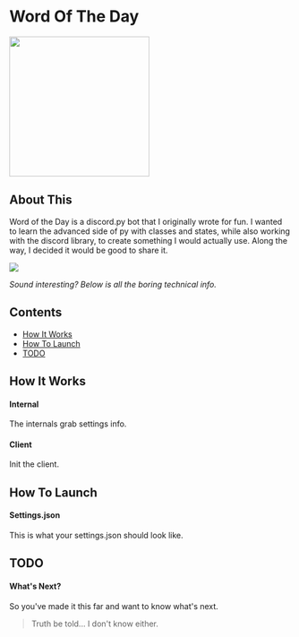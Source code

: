 # Word Of The Day

<img src="https://play-lh.googleusercontent.com/BYoyK1fiFfpH8JTutWAlG_Tqo-Ati-7tLcdYijU-8_L7SQxpuYBo7tzxrzDGXk8JC4hv" width="250" height="250"/>

## About This

Word of the Day is a discord.py bot that I originally wrote for fun. 
I wanted to learn the advanced side of py with classes and states, while also working with the discord library, to create something I would actually use.
Along the way, I decided it would be good to share it.

<img src="https://i.ibb.co/CBFBDdm/wotdpic.jpg">

*Sound interesting? Below is all the boring technical info.*

## Contents

- [How It Works](#how-it-works)
- [How To Launch](#how-to-launch)
- [TODO](#todo)

## How It Works
#### Internal
The internals grab settings info.
#### Client
Init the client.


## How To Launch
#### Settings.json
This is what your settings.json should look like.


## TODO
#### What's Next?
So you've made it this far and want to know what's next.
> Truth be told... I don't know either.
